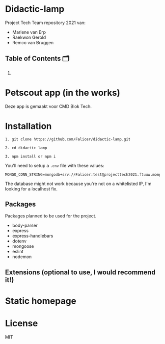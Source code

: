 # Didactic-lamp
Project Tech Team repository 2021 van:
- Marlene van Erp
- Raekwon Gerold
- Remco van Bruggen

## Table of Contents 🗂

1. 


# Petscout app (in the works)

Deze app is gemaakt voor CMD Blok Tech.


# Installation
```
1. git clone https://github.com/Falicer/didactic-lamp.git

2. cd didactic lamp

3. npm install or npm i
```

You'll need to setup a `.env` file with these values:

```env
MONGO_CONN_STRING=mongodb+srv://Falicer:test@projecttech2021.ftuuw.mongodb.net/test
```
The database might not work because you're not on a whitelisted IP, I'm looking for a localhost fix.

## Packages
Packages planned to be used for the project.
* body-parser
* express
* express-handlebars
* dotenv
* mongoose
* eslint
* nodemon

## Extensions (optional to use, I would recommend it!)

# Static homepage

# License
MIT
